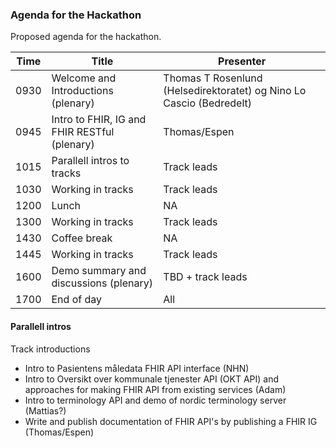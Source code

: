 ### Agenda for the Hackathon

Proposed agenda for the hackathon.

|Time|Title|Presenter|
|-----|-----|---------|
|0930|Welcome and Introductions (plenary)|Thomas T Rosenlund (Helsedirektoratet) og Nino Lo Cascio (Bedredelt)|
|0945|Intro to FHIR, IG and FHIR RESTful (plenary)|Thomas/Espen|
|1015|Parallell intros to tracks|Track leads|
|1030|Working in tracks|Track leads|
|1200|Lunch|NA|
|1300|Working in tracks|Track leads|
|1430|Coffee break|NA|
|1445|Working in tracks|Track leads|
|1600|Demo summary and discussions (plenary)|TBD + track leads|
|1700|End of day|All|

#### Parallell intros

Track introductions

* Intro to Pasientens måledata FHIR API interface (NHN)
* Intro to Oversikt over kommunale tjenester API (OKT API) and approaches for making FHIR API from existing services (Adam)
* Intro to terminology API and demo of nordic terminology server (Mattias?)
* Write and publish documentation of FHIR API's by publishing a FHIR IG (Thomas/Espen)
